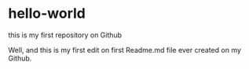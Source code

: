 # hello-world
this is my first repository on Github

Well, and this is my first edit on first Readme.md file ever created on my Github.
